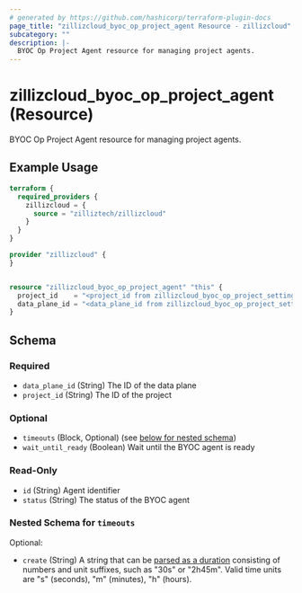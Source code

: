 ```yaml
---
# generated by https://github.com/hashicorp/terraform-plugin-docs
page_title: "zillizcloud_byoc_op_project_agent Resource - zillizcloud"
subcategory: ""
description: |-
  BYOC Op Project Agent resource for managing project agents.
---
```


# zillizcloud_byoc_op_project_agent (Resource)

BYOC Op Project Agent resource for managing project agents.

## Example Usage

```terraform
terraform {
  required_providers {
    zillizcloud = {
      source = "zilliztech/zillizcloud"
    }
  }
}

provider "zillizcloud" {
}


resource "zillizcloud_byoc_op_project_agent" "this" {
  project_id    = "<project_id from zillizcloud_byoc_op_project_settings>"
  data_plane_id = "<data_plane_id from zillizcloud_byoc_op_project_settings>"
}
```

<!-- schema generated by tfplugindocs -->
## Schema

### Required

- `data_plane_id` (String) The ID of the data plane
- `project_id` (String) The ID of the project

### Optional

- `timeouts` (Block, Optional) (see [below for nested schema](#nestedblock--timeouts))
- `wait_until_ready` (Boolean) Wait until the BYOC agent is ready

### Read-Only

- `id` (String) Agent identifier
- `status` (String) The status of the BYOC agent

<a id="nestedblock--timeouts"></a>
### Nested Schema for `timeouts`

Optional:

- `create` (String) A string that can be [parsed as a duration](https://pkg.go.dev/time#ParseDuration) consisting of numbers and unit suffixes, such as "30s" or "2h45m". Valid time units are "s" (seconds), "m" (minutes), "h" (hours).
